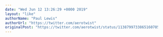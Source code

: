 ```yaml
---
date: "Wed Jun 12 13:26:29 +0000 2019"
layout: "like"
authorName: "Paul Lewis"
authorUrl: "https://twitter.com/aerotwist"
originalPost: "https://twitter.com/aerotwist/status/1138799733865160705"
---
```

